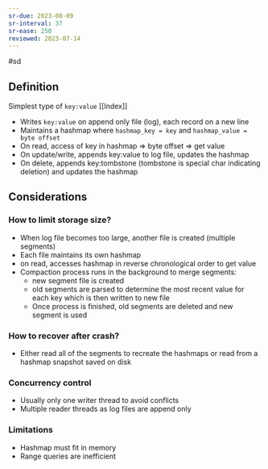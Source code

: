 ```yaml
---
sr-due: 2023-08-09
sr-interval: 37
sr-ease: 250
reviewed: 2023-07-14
---
```


#sd

## Definition

Simplest type of `key:value` [[Index]]

- Writes `key:value` on append only file (log), each record on a new line
- Maintains a hashmap where `hashmap_key = key` and `hashmap_value = byte offset`
- On read, access of key in hashmap => byte offset => get value
- On update/write, appends key:value to log file, updates the hashmap
- On delete, appends key:tombstone (tombstone is special char indicating deletion) and updates the hashmap

## Considerations

### How to limit storage size?

- When log file becomes too large, another file is created (multiple segments)
- Each file maintains its own hashmap
- on read, accesses hashmap in reverse chronological order to get value
- Compaction process runs in the background to merge segments:
  - new segment file is created
  - old segments are parsed to determine the most recent value for each key which is then written to new file
  - Once process is finished, old segments are deleted and new segment is used

### How to recover after crash?

- Either read all of the segments to recreate the hashmaps or read from a hashmap snapshot
  saved on disk

### Concurrency control

- Usually only one writer thread to avoid conflicts
- Multiple reader threads as log files are append only

### Limitations

- Hashmap must fit in memory
- Range queries are inefficient
